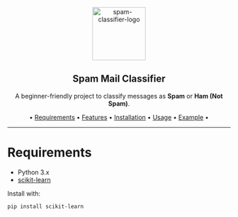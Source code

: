 <p align="center">
  <img src="https://img.icons8.com/?size=512&id=114789&format=png" width="120px" alt="spam-classifier-logo"/>
</p>

<h2 align="center"><b> Spam Mail Classifier </b></h2>

<p align="center">
  A beginner-friendly project to classify messages as <b>Spam</b> or <b>Ham (Not Spam)</b>.
</p>

<p align="center">
  • <a href="#requirements">Requirements</a> •
  <a href="#features">Features</a> •
  <a href="#installation">Installation</a> •
  <a href="#usage">Usage</a> •
  <a href="#example">Example</a> •
</p>

---

<h1 id="requirements">Requirements</h1>

- Python 3.x  
- [scikit-learn](https://scikit-learn.org/stable/install.html)  

Install with:
```bash
pip install scikit-learn
